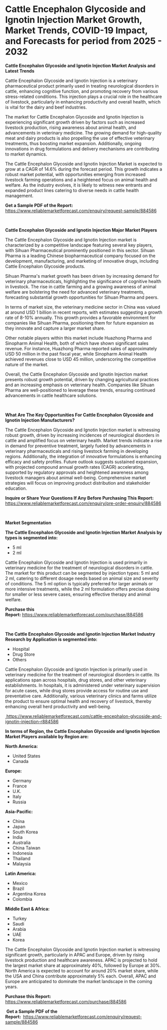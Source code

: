 <p><h1>Cattle Encephalon Glycoside and Ignotin Injection Market Growth, Market Trends, COVID-19 Impact, and Forecasts for period from 2025 - 2032</h1></p><p><strong>Cattle Encephalon Glycoside and Ignotin Injection Market Analysis and Latest Trends</strong></p>
<p><p>Cattle Encephalon Glycoside and Ignotin Injection is a veterinary pharmaceutical product primarily used in treating neurological disorders in cattle, enhancing cognitive function, and promoting recovery from various stress-related conditions. This injection plays a crucial role in the healthcare of livestock, particularly in enhancing productivity and overall health, which is vital for the dairy and beef industries.</p><p>The market for Cattle Encephalon Glycoside and Ignotin Injection is experiencing significant growth driven by factors such as increased livestock production, rising awareness about animal health, and advancements in veterinary medicine. The growing demand for high-quality meat and dairy products is also propelling the use of effective veterinary treatments, thus boosting market expansion. Additionally, ongoing innovations in drug formulations and delivery mechanisms are contributing to market dynamics.</p><p>The Cattle Encephalon Glycoside and Ignotin Injection Market is expected to grow at a CAGR of 14.6% during the forecast period. This growth indicates a robust market potential, with opportunities emerging from increased livestock farming operations and a heightened focus on animal health and welfare. As the industry evolves, it is likely to witness new entrants and expanded product lines catering to diverse needs in cattle health management.</p></p>
<p><strong>Get a Sample PDF of the Report:&nbsp;</strong> <a href="https://www.reliablemarketforecast.com/enquiry/request-sample/884586?utm_campaign=3214&utm_medium=2&utm_source=Github&utm_content=ia&utm_term=19042025&utm_id=cattle-encephalon-glycoside-and-ignotin-injection">https://www.reliablemarketforecast.com/enquiry/request-sample/884586</a></p>
<p>&nbsp;</p>
<p><strong>Cattle Encephalon Glycoside and Ignotin Injection Major Market Players</strong></p>
<p><p>The Cattle Encephalon Glycoside and Ignotin Injection market is characterized by a competitive landscape featuring several key players, with Sihuan Pharmaceutical prominently positioned in this sector. Sihuan Pharma is a leading Chinese biopharmaceutical company focused on the development, manufacturing, and marketing of innovative drugs, including Cattle Encephalon Glycoside products.</p><p>Sihuan Pharma's market growth has been driven by increasing demand for veterinary pharmaceuticals, highlighting the significance of cognitive health in livestock. The rise in cattle farming and a growing awareness of animal welfare are bolstering the need for advanced veterinary treatments, forecasting substantial growth opportunities for Sihuan Pharma and peers.</p><p>In terms of market size, the veterinary medicine sector in China was valued at around USD 1 billion in recent reports, with estimates suggesting a growth rate of 8-10% annually. This growth provides a favorable environment for companies like Sihuan Pharma, positioning them for future expansion as they innovate and capture a larger market share.</p><p>Other notable players within this market include Huazhong Pharma and Sinopharm Animal Health, both of which have shown significant sales revenue. For instance, Huazhong Pharma reported sales of approximately USD 50 million in the past fiscal year, while Sinopharm Animal Health achieved revenues close to USD 45 million, underscoring the competitive nature of the market.</p><p>Overall, the Cattle Encephalon Glycoside and Ignotin Injection market presents robust growth potential, driven by changing agricultural practices and an increasing emphasis on veterinary health. Companies like Sihuan Pharma are well-positioned to leverage these trends, ensuring continued advancements in cattle healthcare solutions.</p></p>
<p>&nbsp;</p>
<p><strong>What Are The Key Opportunities For Cattle Encephalon Glycoside and Ignotin Injection Manufacturers?</strong></p>
<p><p>The Cattle Encephalon Glycoside and Ignotin Injection market is witnessing robust growth, driven by increasing incidences of neurological disorders in cattle and amplified focus on veterinary health. Market trends indicate a rise in demand for preventive treatment, largely fueled by advancements in veterinary pharmaceuticals and rising livestock farming in developing regions. Additionally, the integration of innovative formulations is enhancing efficacy and safety profiles. Future outlook suggests sustained expansion, with projected compound annual growth rates (CAGR) accelerating, supported by regulatory approvals and heightened awareness among livestock managers about animal well-being. Comprehensive market strategies will focus on improving product distribution and stakeholder education.</p></p>
<p><strong>Inquire or Share Your Questions If Any Before Purchasing This Report:</strong> <a href="https://www.reliablemarketforecast.com/enquiry/pre-order-enquiry/884586?utm_campaign=3214&utm_medium=2&utm_source=Github&utm_content=ia&utm_term=19042025&utm_id=cattle-encephalon-glycoside-and-ignotin-injection">https://www.reliablemarketforecast.com/enquiry/pre-order-enquiry/884586</a></p>
<p>&nbsp;</p>
<p><strong>Market Segmentation</strong></p>
<p><strong>The Cattle Encephalon Glycoside and Ignotin Injection Market Analysis by types is segmented into:</strong></p>
<p><ul><li>5 ml</li><li>2 ml</li></ul></p>
<p><p>Cattle Encephalon Glycoside and Ignotin Injection is used primarily in veterinary medicine for the treatment of neurological disorders in cattle. The market for this product can be segmented by injection types: 5 ml and 2 ml, catering to different dosage needs based on animal size and severity of conditions. The 5 ml option is typically preferred for larger animals or more intensive treatments, while the 2 ml formulation offers precise dosing for smaller or less severe cases, ensuring effective therapy and animal welfare.</p></p>
<p><strong>Purchase this Report:&nbsp;</strong><a href="https://www.reliablemarketforecast.com/purchase/884586?utm_campaign=3214&utm_medium=2&utm_source=Github&utm_content=ia&utm_term=19042025&utm_id=cattle-encephalon-glycoside-and-ignotin-injection">https://www.reliablemarketforecast.com/purchase/884586</a></p>
<p>&nbsp;</p>
<p><strong>The Cattle Encephalon Glycoside and Ignotin Injection Market Industry Research by Application is segmented into:</strong></p>
<p><ul><li>Hospital</li><li>Drug Store</li><li>Others</li></ul></p>
<p><p>Cattle Encephalon Glycoside and Ignotin Injection is primarily used in veterinary medicine for the treatment of neurological disorders in cattle. Its applications span across hospitals, drug stores, and other veterinary establishments. In hospitals, it is administered under veterinary supervision for acute cases, while drug stores provide access for routine use and preventative care. Additionally, various veterinary clinics and farms utilize the product to ensure optimal health and recovery of livestock, thereby enhancing overall herd productivity and well-being.</p></p>
<p><a href="https://www.reliablemarketforecast.com/cattle-encephalon-glycoside-and-ignotin-injection-r884586?utm_campaign=3214&utm_medium=2&utm_source=Github&utm_content=ia&utm_term=19042025&utm_id=cattle-encephalon-glycoside-and-ignotin-injection">&nbsp;https://www.reliablemarketforecast.com/cattle-encephalon-glycoside-and-ignotin-injection-r884586</a></p>
<p><strong>In terms of Region, the Cattle Encephalon Glycoside and Ignotin Injection Market Players available by Region are:</strong></p>
<p>
    <p> <strong> North America: </strong>
        <ul>
            <li>United States</li>
            <li>Canada</li>
        </ul>
        </p> 
    <p> <strong> Europe: </strong>
        <ul>
            <li>Germany</li>
            <li>France</li>
            <li>U.K.</li>
            <li>Italy</li>
            <li>Russia</li>
        </ul>
        </p> 
    <p> <strong> Asia-Pacific: </strong>
        <ul>
            <li>China</li>
            <li>Japan</li>
            <li>South Korea</li>
            <li>India</li>
            <li>Australia</li>
            <li>China Taiwan</li>
            <li>Indonesia</li>
            <li>Thailand</li>
            <li>Malaysia</li>
        </ul>
        </p> 
    <p> <strong> Latin America: </strong>
        <ul>
            <li>Mexico</li>
            <li>Brazil</li>
            <li>Argentina Korea</li>
            <li>Colombia</li>
        </ul>
        </p> 
    <p> <strong> Middle East & Africa: </strong>
        <ul>
            <li>Turkey</li>
            <li>Saudi</li>
            <li>Arabia</li>
            <li>UAE</li>
            <li>Korea</li>
        </ul>
    </p>
    </p>
<p><p>The Cattle Encephalon Glycoside and Ignotin Injection market is witnessing significant growth, particularly in APAC and Europe, driven by rising livestock production and healthcare awareness. APAC is projected to hold the largest market share at approximately 40%, followed by Europe at 30%. North America is expected to account for around 20% market share, while the USA and China contribute approximately 5% each. Overall, APAC and Europe are anticipated to dominate the market landscape in the coming years.</p></p>
<p><strong>Purchase this Report: </strong><a href="https://www.reliablemarketforecast.com/purchase/884586?utm_campaign=3214&utm_medium=2&utm_source=Github&utm_content=ia&utm_term=19042025&utm_id=cattle-encephalon-glycoside-and-ignotin-injection">https://www.reliablemarketforecast.com/purchase/884586</a></p>
<p>&nbsp;<strong>Get a Sample PDF of the Report:&nbsp;&nbsp;</strong><a href="https://www.reliablemarketforecast.com/enquiry/request-sample/884586?utm_campaign=3214&utm_medium=2&utm_source=Github&utm_content=ia&utm_term=19042025&utm_id=cattle-encephalon-glycoside-and-ignotin-injection">https://www.reliablemarketforecast.com/enquiry/request-sample/884586</a></p>
<p><strong></strong></p>
<p><p></p><p></p><p></p></p>